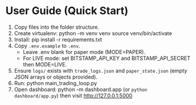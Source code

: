# User Guide (Quick Start)

1. Copy files into the folder structure.
2. Create virtualenv:
   python -m venv venv
   source venv/bin/activate
3. Install:
   pip install -r requirements.txt
4. Copy `.env.example` to `.env`.
   - Leave .env blank for paper mode (MODE=PAPER).
   - For LIVE mode: set BITSTAMP_API_KEY and BITSTAMP_API_SECRET then MODE=LIVE.
5. Ensure `logs/` exists with `trade_logs.json` and `paper_state.json` (empty JSON arrays or objects provided).
6. Run:
   python main_trading_loop.py
7. Open dashboard:
   python -m dashboard.app
   (or `python dashboard/app.py`) then visit http://127.0.0.1:5000
